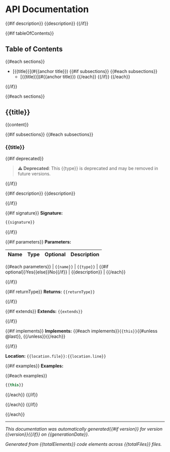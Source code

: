 # API Documentation

{{#if description}}
{{description}}
{{/if}}

{{#if tableOfContents}}
## Table of Contents

{{#each sections}}
- [{{title}}](#{{anchor title}})
{{#if subsections}}
{{#each subsections}}
  - [{{title}}](#{{anchor title}})
{{/each}}
{{/if}}
{{/each}}

{{/if}}

{{#each sections}}
## {{title}}

{{content}}

{{#if subsections}}
{{#each subsections}}
### {{title}}

{{#if deprecated}}
> **⚠️ Deprecated**: This {{type}} is deprecated and may be removed in future versions.

{{/if}}

{{#if description}}
{{description}}

{{/if}}

{{#if signature}}
**Signature:**

```typescript
{{signature}}
```

{{/if}}

{{#if parameters}}
**Parameters:**

| Name | Type | Optional | Description |
|------|------|----------|-------------|
{{#each parameters}}
| `{{name}}` | `{{type}}` | {{#if optional}}Yes{{else}}No{{/if}} | {{description}} |
{{/each}}

{{/if}}

{{#if returnType}}
**Returns:** `{{returnType}}`

{{/if}}

{{#if extends}}
**Extends:** `{{extends}}`

{{/if}}

{{#if implements}}
**Implements:** {{#each implements}}`{{this}}`{{#unless @last}}, {{/unless}}{{/each}}

{{/if}}

**Location:** `{{location.file}}:{{location.line}}`

{{#if examples}}
**Examples:**

{{#each examples}}
```typescript
{{this}}
```

{{/each}}
{{/if}}

{{/each}}
{{/if}}

{{/each}}

---

*This documentation was automatically generated{{#if version}} for version {{version}}{{/if}} on {{generationDate}}.*

*Generated from {{totalElements}} code elements across {{totalFiles}} files.*
